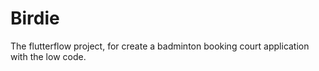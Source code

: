 # Birdie
The flutterflow project, for create a badminton booking court application with the low code.
